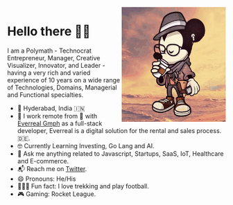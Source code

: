 <img align="right" src="https://github.com/iraycd/iraycd/blob/master/profile.gif" alt="Illustration of me" width=240px height=265px/>

# Hello there 👋🏽

I am a Polymath - Technocrat Entrepreneur, Manager, Creative Visualizer, Innovator, and Leader - having a very rich and varied experience of 10 years on a wide range of Technologies, Domains, Managerial and Functional specialties.

- 📍 Hyderabad, India 🇮🇳
- 📱 I work remote from 🏡 with [Everreal Gmph](https://www.everreal.co/) as a full-stack developer, Everreal is a digital solution for the rental and sales process. 🇩🇪.
- 🤓 Currently Learning Investing, Go Lang and AI.
- 💬 Ask me anything related to Javascript, Startups, SaaS, IoT, Healthcare and E-commerce.
- 📬 Reach me on [Twitter](https://twitter.com/iraycd).
- 😄 Pronouns: He/His
- 🚴🏽‍♀️ Fun fact: I love trekking and play football.
- 🎮 Gaming: Rocket League.